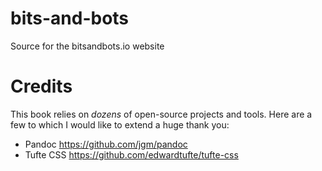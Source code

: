 # bits-and-bots
Source for the bitsandbots.io website

# Credits
This book relies on _dozens_ of open-source projects and tools. Here are a few
to which I would like to extend a huge thank you:

- Pandoc https://github.com/jgm/pandoc
- Tufte CSS https://github.com/edwardtufte/tufte-css
